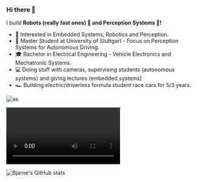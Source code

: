 
### Hi there 👋

<!--
**bjajoh/bjajoh** is a ✨ _special_ ✨ repository because its `README.md` (this file) appears on your GitHub profile.

Here are some ideas to get you started:

- 🔭 I’m currently working on ...
- 🌱 I’m currently learning ...
- 👯 I’m looking to collaborate on ...
- 🤔 I’m looking for help with ...
- 💬 Ask me about ...
- 📫 How to reach me: ...
- 😄 Pronouns: ...
- ⚡ Fun fact: ...
-->



I build  **Robots (really fast ones) 🤖 and Perception Systems 📸!**

* 🧐   Interested in Embedded Systems, Robotics and Perception.
* 💼   Master Student at University of Stuttgart - Focus on Perception Systems for Autonomous Driving.
* 🎓   Bachelor in Electrical Engineering - Vehicle Electronics and Mechatronic Systems.
* 💻   Doing stuff with cameras, supervising students (autonomous systems) and giving lectures (embedded systems) 
* 🏎   Building electric/driverless formula student race cars for 5/3 years.
<!--* ⛵   Encouraging people for open source collaborations.
* 📚   Reading more about Apple, Harry Potter and how the computer works.
* ✍🏻   I write my personal thoughts on Programming & Tech in my [Personal Blog](https://halfrost.com/)(Cumulative 3.64 million PV / 1.06 million UV).-->

![as](https://user-images.githubusercontent.com/42101377/133332412-5b1ff307-b7b9-41c5-a528-8d3428ce2001.png)

![Our driverless Formula Student Race Car, DHBW and Oregon State University](https://user-images.githubusercontent.com/42101377/113446560-4d1f4700-93f8-11eb-8e38-49aeb2919dcf.mp4)

![Bjarne's GitHub stats](https://github-readme-stats.vercel.app/api?username=bjajoh)
